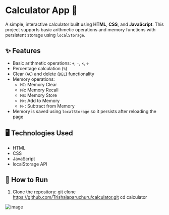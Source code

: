 # Calculator App 🧮

A simple, interactive calculator built using **HTML**, **CSS**, and **JavaScript**. This project supports basic arithmetic operations and memory functions with persistent storage using `localStorage`.

## ✨ Features

- Basic arithmetic operations: `+`, `-`, `×`, `÷`
- Percentage calculation (`%`)
- Clear (`AC`) and delete (`DEL`) functionality
- Memory operations:
  - `MC`: Memory Clear
  - `MR`: Memory Recall
  - `MS`: Memory Store
  - `M+`: Add to Memory
  - `M-`: Subtract from Memory
- Memory is saved using `localStorage` so it persists after reloading the page

## 🖥 Technologies Used

- HTML
- CSS
- JavaScript
- localStorage API


## 🚀 How to Run

1. Clone the repository:
   git clone https://github.com/Trishalaparuchuru/calculator.git
   cd calculator




![image](https://github.com/user-attachments/assets/2167d1c0-7e54-4281-9d6d-bae137ef9878)



